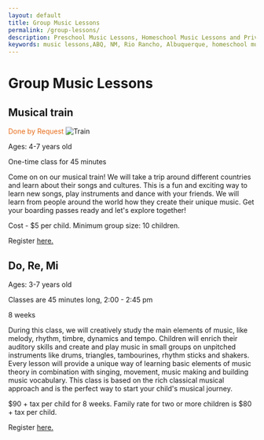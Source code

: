 ```yaml
---
layout: default
title: Group Music Lessons
permalink: /group-lessons/
description: Preschool Music Lessons, Homeschool Music Lessons and Private Music Lessons in Rio Rancho and Albuquerque area, NM.
keywords: music lessons,ABQ, NM, Rio Rancho, Albuquerque, homeschool music lessons, preschool music lessons, private music lessons
---
```

# Group Music Lessons
## Musical train
<span style="color:#e86c1a">Done by Request</span>
<img src="{{ site.url }}/images/Trainweb.png" alt="Train"  />

Ages: 4-7 years old

One-time class for 45 minutes

Come on on our musical train! We will take a trip around different countries and learn about their songs and cultures. This is a fun and exciting way to learn new songs, play instruments and dance with your friends. We will learn from people around the world how they create their unique music. Get your boarding passes ready and let's explore together!

Cost - $5 per child. Minimum group size: 10 children.

Register <a href="{{ site.url }}/registration" target="_blank">here.</a>
<br />

## Do, Re, Mi

Ages: 3-7 years old

Classes are 45 minutes long, 2:00 - 2:45 pm

8 weeks

During this class, we will creatively study the main elements of music, like melody, rhythm, timbre, dynamics and tempo. Children will enrich their auditory skills and create and play music in small groups on unpitched instruments like drums, triangles, tambourines, rhythm sticks and shakers. Every lesson will provide a unique way of learning basic elements of music theory in combination with singing, movement, music making and building music vocabulary. This class is based on the rich classical musical approach and is the perfect way to start your child's musical journey.

$90 + tax per child for 8 weeks. Family rate for two or more children is $80 + tax per child.

Register <a href="{{ site.url }}/registration" target="_blank">here.</a>
<br />
